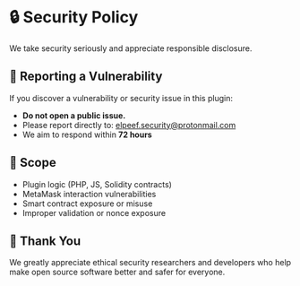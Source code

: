 # 🔒 Security Policy

We take security seriously and appreciate responsible disclosure.

## 🧭 Reporting a Vulnerability

If you discover a vulnerability or security issue in this plugin:

- **Do not open a public issue.**
- Please report directly to: [elpeef.security@protonmail.com](mailto:elpeef.security@protonmail.com)
- We aim to respond within **72 hours**

## 🔐 Scope

- Plugin logic (PHP, JS, Solidity contracts)
- MetaMask interaction vulnerabilities
- Smart contract exposure or misuse
- Improper validation or nonce exposure

## 🙏 Thank You

We greatly appreciate ethical security researchers and developers who help make open source software better and safer for everyone.